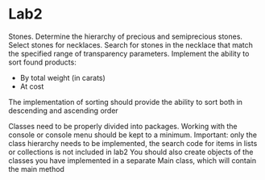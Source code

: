 # Lab2 
Stones. Determine the hierarchy of precious and semiprecious stones. Select stones for necklaces. Search for stones in the necklace that match the specified range of transparency parameters.
Implement the ability to sort found products:
- By total weight (in carats)
- At cost

The implementation of sorting should provide the ability to sort both in descending and ascending order


Classes need to be properly divided into packages.
Working with the console or console menu should be kept to a minimum.
Important: only the class hierarchy needs to be implemented, the search code for items in lists or collections is not included in lab2
You should also create objects of the classes you have implemented in a separate Main class, which will contain the main method
